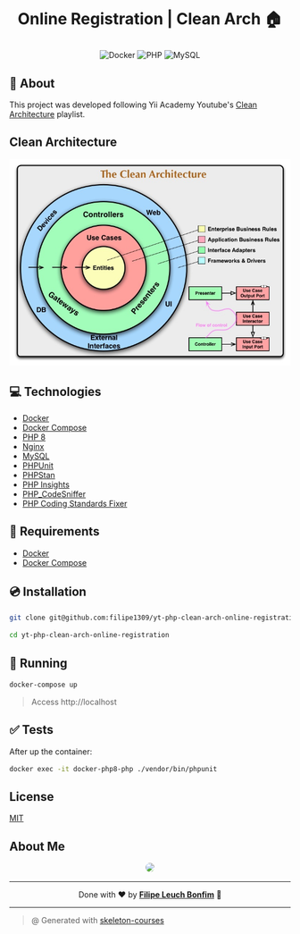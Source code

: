 # <p align="center">Online Registration | Clean Arch 🏠</p>

<p align="center">
    <img src="https://img.shields.io/badge/Tools-Docker-informational?style=flat-square&logo=docker&color=2496ED" alt="Docker" />
    <img src="https://img.shields.io/badge/Code-PHP-informational?style=flat-square&logo=php&color=777bb4&logoColor=8892BF" alt="PHP" />
    <img src="https://img.shields.io/badge/DB-MySQL-informational?style=flat-square&logo=mysql&color=4479A1" alt="MySQL" />
</p>

## 💬 About

This project was developed following Yii Academy Youtube's [Clean Architecture](https://www.youtube.com/playlist?list=PLBD8to5dJhvyr07t03AjYYQ_8LNHrQKF4) playlist.

## Clean Architecture

![Clean Architecture](clean-architecture.jpg)

## :computer: Technologies

- [Docker](https://www.docker.com/)
- [Docker Compose](https://docs.docker.com/compose/)
- [PHP 8](https://www.php.net/)
- [Nginx](https://www.nginx.com/)
- [MySQL](https://www.mysql.com/)
- [PHPUnit](https://phpunit.de/)
- [PHPStan](https://phpstan.org/)
- [PHP Insights](https://phpinsights.com/)
- [PHP_CodeSniffer](https://github.com/squizlabs/PHP_CodeSniffer)
- [PHP Coding Standards Fixer](https://cs.symfony.com/)

## :scroll: Requirements

- [Docker](https://www.docker.com/)
- [Docker Compose](https://docs.docker.com/compose/)

## :cd: Installation

```sh
git clone git@github.com:filipe1309/yt-php-clean-arch-online-registration.git
```

```sh
cd yt-php-clean-arch-online-registration
```

## :runner: Running

```sh
docker-compose up
```

> Access http://localhost

## :white_check_mark: Tests

After up the container:

```sh
docker exec -it docker-php8-php ./vendor/bin/phpunit
```

## License

[MIT](https://choosealicense.com/licenses/mit/)

## About Me

<p align="center">
    <a style="font-weight: bold" href="https://www.linkedin.com/in/filipe1309/">
    <img style="border-radius:50%" width="100px; "src="https://avatars.githubusercontent.com/u/2081014?s=60&v=4"/>
    </a>
</p>

---

<p align="center">
    Done with ♥ by <a style="font-weight: bold" href="https://www.linkedin.com/in/filipe1309/">Filipe Leuch Bonfim</a> 🖖
</p>

---

> @ Generated with [skeleton-courses](https://github.com/filipe1309/skeleton-courses)

